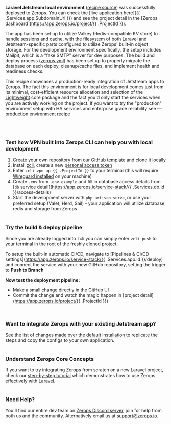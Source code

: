 [//]: # (Your Zerops recipe {{ .Recipe.Name }} is live! What next?)

**Laravel Jetstream local environment** ([recipe source](https://github.com/zeropsio/recipe-laravel-jetstream)) was successfully deployed to Zerops. You can check the [live application here]({{ .Services.app.SubdomainUrl }}) and see the project detail in the [Zerops dashboard](https://app.zerops.io/project/{{ .ProjectId }}).

The app has been set up to utilize Valkey (Redis-compatible KV store) to handle sessions and cache, with the filesystem of both Laravel and Jetstream-specific parts configured to utilize Zerops' built-in object storage. For the development environment specifically, the setup includes Mailpit, which is a "fake SMTP" server for dev purposes. The build and deploy process ([zerops.yml](https://github.com/zeropsio/recipe-laravel-jetstream/blob/main/zerops.yml)) has been set up to properly migrate the database on each deploy, cleanup/cache files, and implement health and readiness checks.

This recipe showcases a production-ready integration of Jetstream apps to Zerops. The fact this environment is for local development comes just from its minimal, cost-efficient resource allocation and selection of the [Lightweight](https://docs.zerops.io/features/pricing#understanding-projects) core package and the fact you'd only start the services when you are actively working on the project. If you want to try the "production" environment setup with HA services and enterprise grade reliability see — [production environment recipe](https://app.zerops.io/recipe/laravel-jetstream-prod)

<br/><br/>

### Test how VPN built into Zerops CLI can help you with local development
1. Create your own repository from our [GitHub template](https://github.com/zeropsio/recipe-laravel-jetstream) and clone it locally
2. Install [zcli](https://docs.zerops.io/references/cli#get-started), create a new [personal access token](https://app.zerops.io/settings/token-management)
3. Enter `zcli vpn up {{ .ProjectId }}` to your terminal (this will require [Wireguard installed](https://docs.zerops.io/references/vpn) on your machine)
4. Create `.env` from `.env.example` and fill in database access details from [`db` service detail](https://app.zerops.io/service-stack/{{ .Services.db.id }}/access-details)
5. Start the development server with `php artisan serve`, or use your preferred setup (Valet, Herd, Sail) - your application will utilize database, redis and storage from Zerops
<br/><br/>

### Try the build & deploy pipeline
Since you are already logged into zcli you can simply enter `zcli push` to your terminal in the root of the freshly cloned project.

To setup the built-in automatic CI/CD, navigate to [Pipelines & CI/CD settings](https://app.zerops.io/service-stack/{{ .Services.app.id }}/deploy) and connect the service with your new GitHub repository, setting the trigger to **Push to Branch**

**Now test the deployment pipeline:**
- Make a small change directly in the GitHub UI
- Commit the change and watch the magic happen in [project detail](https://app.zerops.io/project/{{ .ProjectId }})

<br/>

### Want to integrate Zerops with your existing Jetstream app?
See the list of [changes made over the default installation](https://github.com/zeropsio/recipe-laravel-jetstream/blob/main/README.md#changes-made-over-the-default-installation) to replicate the steps and copy the configs to your own application.
<br /><br />

### Understand Zerops Core Concepts
If you want to try integrating Zerops from scratch on a new Laravel project, check our [step-by-step tutorial](https://docs.zerops.io/frameworks/laravel/introduction) which demonstrates how to use Zerops effectively with Laravel.
<br /><br />

### Need Help?
You'll find our entire dev team on [Zerops Discord server](https://discord.gg/zeropsio), join for help from both us and the community. Alternatively email us at support@zerops.io.